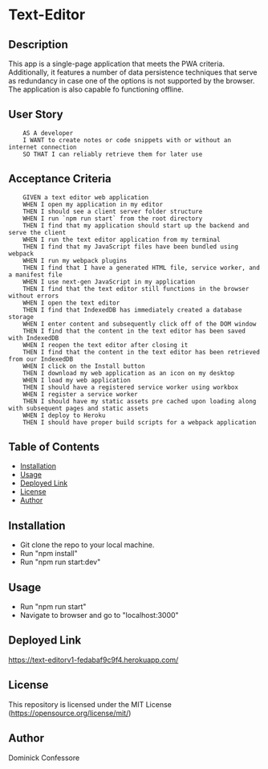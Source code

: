 # Text-Editor

## Description
This app is a single-page application that meets the PWA criteria. Additionally, it features a number of data persistence techniques that serve as redundancy in case one of the options is not supported by the browser. The application is also capable fo functioning offline.

## User Story
```
    AS A developer
    I WANT to create notes or code snippets with or without an internet connection
    SO THAT I can reliably retrieve them for later use
  ```

## Acceptance Criteria
```
    GIVEN a text editor web application
    WHEN I open my application in my editor
    THEN I should see a client server folder structure
    WHEN I run `npm run start` from the root directory
    THEN I find that my application should start up the backend and serve the client
    WHEN I run the text editor application from my terminal
    THEN I find that my JavaScript files have been bundled using webpack
    WHEN I run my webpack plugins
    THEN I find that I have a generated HTML file, service worker, and a manifest file
    WHEN I use next-gen JavaScript in my application
    THEN I find that the text editor still functions in the browser without errors
    WHEN I open the text editor
    THEN I find that IndexedDB has immediately created a database storage
    WHEN I enter content and subsequently click off of the DOM window
    THEN I find that the content in the text editor has been saved with IndexedDB
    WHEN I reopen the text editor after closing it
    THEN I find that the content in the text editor has been retrieved from our IndexedDB
    WHEN I click on the Install button
    THEN I download my web application as an icon on my desktop
    WHEN I load my web application
    THEN I should have a registered service worker using workbox
    WHEN I register a service worker
    THEN I should have my static assets pre cached upon loading along with subsequent pages and static assets
    WHEN I deploy to Heroku
    THEN I should have proper build scripts for a webpack application
  ```

## Table of Contents
* [Installation](#installation)
* [Usage](#usage)
* [Deployed Link](#deployed-link)
* [License](#license)
* [Author](#author)

## Installation
* Git clone the repo to your local machine.
* Run "npm install"
* Run "npm run start:dev"

## Usage
* Run "npm run start"
* Navigate to browser and go to "localhost:3000"

## Deployed Link
https://text-editorv1-fedabaf9c9f4.herokuapp.com/

## License
This repository is licensed under the MIT License (https://opensource.org/license/mit/)

## Author
Dominick Confessore